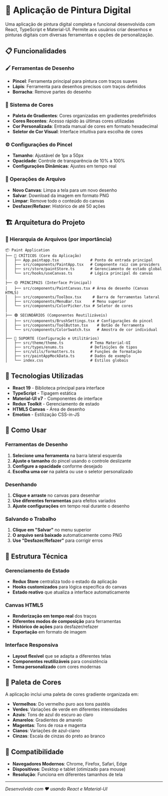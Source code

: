 # 🎨 Aplicação de Pintura Digital

Uma aplicação de pintura digital completa e funcional desenvolvida com React, TypeScript e Material-UI. Permite aos usuários criar desenhos e pinturas digitais com diversas ferramentas e opções de personalização.

## 📋 Funcionalidades

### 🖌️ Ferramentas de Desenho
- **Pincel**: Ferramenta principal para pintura com traços suaves
- **Lápis**: Ferramenta para desenhos precisos com traços definidos
- **Borracha**: Remove partes do desenho

### 🎨 Sistema de Cores
- **Paleta de Gradientes**: Cores organizadas em gradientes predefinidos
- **Cores Recentes**: Acesso rápido às últimas cores utilizadas
- **Cor Personalizada**: Entrada manual de cores em formato hexadecimal
- **Seletor de Cor Visual**: Interface intuitiva para escolha de cores

### ⚙️ Configurações do Pincel
- **Tamanho**: Ajustável de 1px a 50px
- **Opacidade**: Controle de transparência de 10% a 100%
- **Configurações Dinâmicas**: Ajustes em tempo real

### 💾 Operações de Arquivo
- **Novo Canvas**: Limpa a tela para um novo desenho
- **Salvar**: Download da imagem em formato PNG
- **Limpar**: Remove todo o conteúdo do canvas
- **Desfazer/Refazer**: Histórico de até 50 ações

## 🏗️ Arquitetura do Projeto

### 📁 Hierarquia de Arquivos (por importância)

```
📦 Paint Application
├── 🔴 CRÍTICOS (Core da Aplicação)
│   ├── App.paintapp.tsx              # Ponto de entrada principal
│   ├── src/components/PaintApp.tsx   # Componente raiz com providers
│   ├── src/store/paintStore.ts       # Gerenciamento de estado global
│   └── src/hooks/useCanvas.ts        # Lógica principal do canvas
│
├── 🟡 PRINCIPAIS (Interface Principal)
│   ├── src/components/PaintCanvas.tsx # Área de desenho (Canvas HTML5)
│   ├── src/components/Toolbox.tsx     # Barra de ferramentas lateral
│   ├── src/components/MenuBar.tsx     # Menu superior
│   └── src/components/ColorPicker.tsx # Seletor de cores
│
├── 🟢 SECUNDÁRIOS (Componentes Reutilizáveis)
│   ├── src/components/BrushSettings.tsx # Configurações do pincel
│   ├── src/components/ToolButton.tsx    # Botão de ferramenta
│   └── src/components/ColorSwatch.tsx   # Amostra de cor individual
│
├── 🔵 SUPORTE (Configuração e Utilitários)
│   ├── src/theme/theme.ts            # Tema Material-UI
│   ├── src/types/enums.ts            # Definições de tipos
│   ├── src/utils/formatters.ts       # Funções de formatação
│   ├── src/paintAppMockData.ts       # Dados de exemplo
│   └── index.css                     # Estilos globais
```

## 🚀 Tecnologias Utilizadas

- **React 19** - Biblioteca principal para interface
- **TypeScript** - Tipagem estática
- **Material-UI v7** - Componentes de interface
- **Redux Toolkit** - Gerenciamento de estado
- **HTML5 Canvas** - Área de desenho
- **Emotion** - Estilização CSS-in-JS

## 🎯 Como Usar

### Ferramentas de Desenho
1. **Selecione uma ferramenta** na barra lateral esquerda
2. **Ajuste o tamanho** do pincel usando o controle deslizante
3. **Configure a opacidade** conforme desejado
4. **Escolha uma cor** na paleta ou use o seletor personalizado

### Desenhando
1. **Clique e arraste** no canvas para desenhar
2. **Use diferentes ferramentas** para efeitos variados
3. **Ajuste configurações** em tempo real durante o desenho

### Salvando o Trabalho
1. **Clique em "Salvar"** no menu superior
2. **O arquivo será baixado** automaticamente como PNG
3. **Use "Desfazer/Refazer"** para corrigir erros

## 🔧 Estrutura Técnica

### Gerenciamento de Estado
- **Redux Store** centraliza todo o estado da aplicação
- **Hooks customizados** para lógica específica do canvas
- **Estado reativo** que atualiza a interface automaticamente

### Canvas HTML5
- **Renderização em tempo real** dos traços
- **Diferentes modos de composição** para ferramentas
- **Histórico de ações** para desfazer/refazer
- **Exportação** em formato de imagem

### Interface Responsiva
- **Layout flexível** que se adapta a diferentes telas
- **Componentes reutilizáveis** para consistência
- **Tema personalizado** com cores modernas

## 🎨 Paleta de Cores

A aplicação inclui uma paleta de cores gradiente organizada em:
- **Vermelhos**: Do vermelho puro aos tons pastéis
- **Verdes**: Variações de verde em diferentes intensidades
- **Azuis**: Tons de azul do escuro ao claro
- **Amarelos**: Gradientes de amarelo
- **Magentas**: Tons de rosa e magenta
- **Cianos**: Variações de azul-ciano
- **Cinzas**: Escala de cinzas do preto ao branco

## 📱 Compatibilidade

- **Navegadores Modernos**: Chrome, Firefox, Safari, Edge
- **Dispositivos**: Desktop e tablet (otimizado para mouse)
- **Resolução**: Funciona em diferentes tamanhos de tela

---

*Desenvolvido com ❤️ usando React e Material-UI*